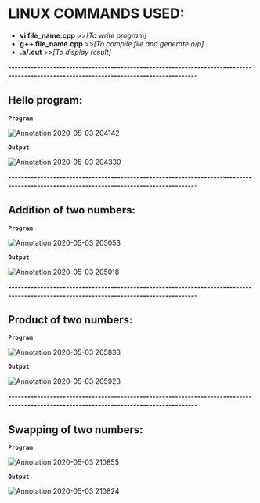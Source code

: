# LINUX COMMANDS USED:
* **vi file_name.cpp** >>*[To write program]*
* **g++ file_name.cpp** >>*[To compile file and generate o/p]*
* **.a/.out** >>*[To display result]*




**--------------------------------------------------------------------------------------------------------------------------------------**-
## Hello program:

**`Program`**

![Annotation 2020-05-03 204142](https://user-images.githubusercontent.com/61384105/80920063-09a4fe80-8d8b-11ea-82b5-48677827fdc0.png)


**`Output`**

![Annotation 2020-05-03 204330](https://user-images.githubusercontent.com/61384105/80920158-9cde3400-8d8b-11ea-9734-59d404690f45.png)



**--------------------------------------------------------------------------------------------------------------------------------------**-

## Addition of two numbers:

**`Program`**

![Annotation 2020-05-03 205053](https://user-images.githubusercontent.com/61384105/80920139-7a4c1b00-8d8b-11ea-8871-29935fc1ba0f.png)


**`Output`**

![Annotation 2020-05-03 205018](https://user-images.githubusercontent.com/61384105/80920123-5ee11000-8d8b-11ea-8839-072ee9b0c83b.png)



**--------------------------------------------------------------------------------------------------------------------------------------**-

## Product of two numbers:

**`Program`**

![Annotation 2020-05-03 205833](https://user-images.githubusercontent.com/61384105/80920179-c0a17a00-8d8b-11ea-86fa-58f94d89b7de.png)


**`Output`**

![Annotation 2020-05-03 205923](https://user-images.githubusercontent.com/61384105/80920186-c6975b00-8d8b-11ea-8b56-93212e676057.png)



**--------------------------------------------------------------------------------------------------------------------------------------**-

## Swapping of two numbers:

**`Program`**

![Annotation 2020-05-03 210855](https://user-images.githubusercontent.com/61384105/80920198-d747d100-8d8b-11ea-8801-756d279b773c.png)


**`Output`**

![Annotation 2020-05-03 210824](https://user-images.githubusercontent.com/61384105/80920193-d0b95980-8d8b-11ea-99a5-37529b0b2f16.png)
